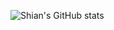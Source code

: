 ![Shian's GitHub stats](https://github-readme-stats.vercel.app/api?username=shians&show_icons=true&theme=transparent)

